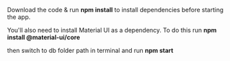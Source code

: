 Download the code & run **npm install** to install dependencies before starting the app.

You'll also need to install Material UI as a dependency. To do this run **npm install @material-ui/core**

then switch to db folder path in terminal and run **npm start**
